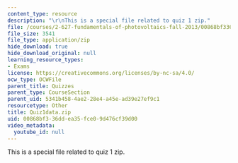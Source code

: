 ```yaml
---
content_type: resource
description: "\r\nThis is a special file related to quiz 1 zip."
file: /courses/2-627-fundamentals-of-photovoltaics-fall-2013/00868bf336ddea35fce09d476cf39d00_Quiz1data.zip
file_size: 3541
file_type: application/zip
hide_download: true
hide_download_original: null
learning_resource_types:
- Exams
license: https://creativecommons.org/licenses/by-nc-sa/4.0/
ocw_type: OCWFile
parent_title: Quizzes
parent_type: CourseSection
parent_uid: 5341b458-4ae2-28e4-a45e-ad39e27ef9c1
resourcetype: Other
title: Quiz1data.zip
uid: 00868bf3-36dd-ea35-fce0-9d476cf39d00
video_metadata:
  youtube_id: null
---
```


This is a special file related to quiz 1 zip.